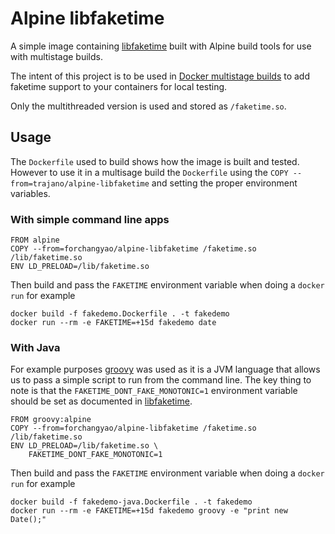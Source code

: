 Alpine libfaketime
==================
A simple image containing [libfaketime](https://github.com/wolfcw/libfaketime) built with Alpine build tools for use with multistage builds.

The intent of this project is to be used in [Docker multistage builds](https://docs.docker.com/develop/develop-images/multistage-build/) to add faketime support to your containers for local testing.

Only the multithreaded version is used and stored as `/faketime.so`.

## Usage

The `Dockerfile` used to build shows how the image is built and tested.  However to use it in a multisage build the `Dockerfile` using the `COPY --from=trajano/alpine-libfaketime` and setting the proper environment variables. 

### With simple command line apps

    FROM alpine
    COPY --from=forchangyao/alpine-libfaketime /faketime.so /lib/faketime.so
    ENV LD_PRELOAD=/lib/faketime.so

Then build and pass the `FAKETIME` environment variable when doing a `docker run` for example

    docker build -f fakedemo.Dockerfile . -t fakedemo
    docker run --rm -e FAKETIME=+15d fakedemo date

### With Java

For example purposes [groovy](https://hub.docker.com/_/groovy/) was used as it is a JVM language that allows us to pass a simple script to run from the command line.  The key thing to note is that the `FAKETIME_DONT_FAKE_MONOTONIC=1` environment variable should be set as documented in [libfaketime](https://github.com/wolfcw/libfaketime).

    FROM groovy:alpine
    COPY --from=forchangyao/alpine-libfaketime /faketime.so /lib/faketime.so
    ENV LD_PRELOAD=/lib/faketime.so \
        FAKETIME_DONT_FAKE_MONOTONIC=1

Then build and pass the `FAKETIME` environment variable when doing a `docker run` for example

    docker build -f fakedemo-java.Dockerfile . -t fakedemo
    docker run --rm -e FAKETIME=+15d fakedemo groovy -e "print new Date();"
